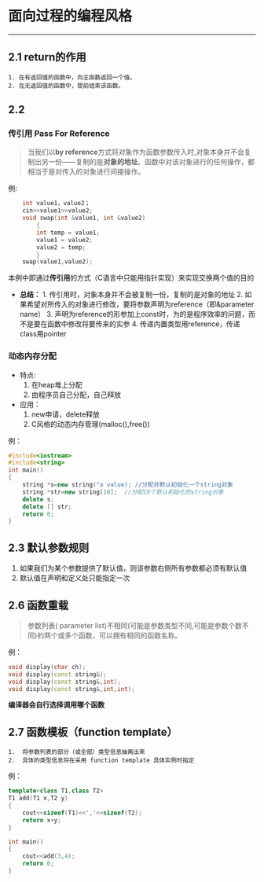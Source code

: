 # 面向过程的编程风格  

***

## 2.1 return的作用  

    1. 在有返回值的函数中，向主函数返回一个值。
    2. 在无返回值的函数中，提前结束该函数。

## 2.2

### 传引用 Pass For Reference

>当我们以**by reference**方式将对象作为函数参数传入时,对象本身并不会复制出另一份——复制的是**对象的地址**。函数中对该对象进行的任何操作，都相当于是对传入的对象进行间接操作。

例:

```C++
    int value1，value2；
    cin>>value1>>value2;
    void swap(int &value1, int &value2)
        {
        int temp = value1;
        value1 = value2;
        value2 = temp;
        }
    swap(value1,value2);
```

本例中即通过**传引用**的方式（C语言中只能用指针实现）来实现交换两个值的目的

   - **总结：**
    1. 传引用时，对象本身并不会被复制一份，复制的是对象的地址
    2. 如果希望对所传入的对象进行修改，要将参数声明为reference（即&parameter name）
    3. 声明为reference的形参加上const时，为的是程序效率的问题，而不是要在函数中修改将要传来的实参
    4. 传递内置类型用reference，传递class用pointer

### 动态内存分配  

- 特点:
    1. 在heap堆上分配
    2. 由程序员自己分配，自己释放
- 应用：
    1. new申请，delete释放
    2. C风格的动态内存管理(malloc(),free())

例：

```C++
#include<iostream>
#include<string>
int main()
{
    string *s=new string("a value); //分配并默认初始化一个string对象
    string *str=new string[10];  //分配10个默认初始化的string对象
    delete s;
    delete [] str;
    return 0;
}
```

## 2.3 默认参数规则

  1. 如果我们为某个参数提供了默认值，则该参数右侧所有参数都必须有默认值
  2. 默认值在声明和定义处只能指定一次

## 2.6 函数重载  

>参数列表( parameter list)不相同(可能是参数类型不同,可能是参数个数不同)的两个或多个函数，可以拥有相同的函数名称。

例：

```C++
void display(char ch);
void display(const string&);
void display(const string&,int);
void display(const string&,int,int);
```

**编译器会自行选择调用哪个函数**

## 2.7 函数模板（function template）  

    1.  将参数列表的部分（或全部）类型信息抽离出来
    2.  具体的类型信息将在采用 function template 具体实例时指定
例：

```C++
template<class T1,class T2>
T1 add(T1 x,T2 y)
{
    cout<<sizeof(T1)<<','<<sizeof(T2);
    return x+y;
}

int main()
{
    cout<<add(3,4);
    return 0;
}
```

